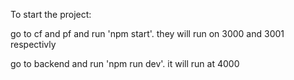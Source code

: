 To start the project:

go to cf and pf and run 'npm start'. they will run on 3000 and 3001 respectivly

go to backend and run 'npm run dev'. it will run at 4000